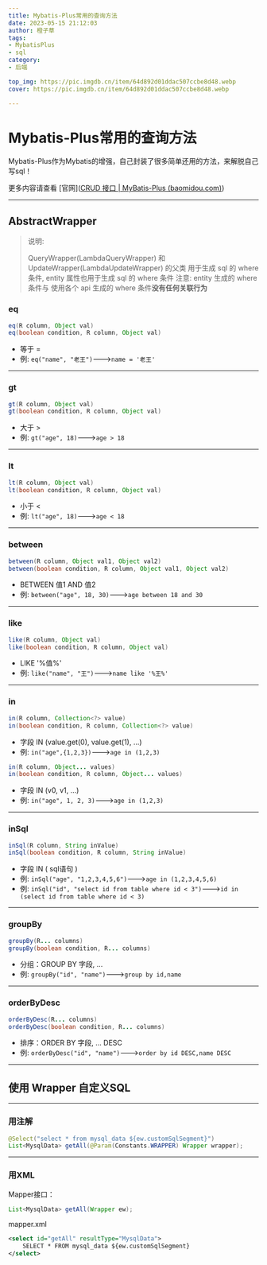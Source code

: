 ```yaml
---
title: Mybatis-Plus常用的查询方法
date: 2023-05-15 21:12:03
author: 橙子草
tags:
- MybatisPlus
- sql
category:
- 后端

top_img: https://pic.imgdb.cn/item/64d892d01ddac507ccbe8d48.webp
cover: https://pic.imgdb.cn/item/64d892d01ddac507ccbe8d48.webp

---
```


# Mybatis-Plus常用的查询方法

Mybatis-Plus作为Mybatis的增强，自己封装了很多简单还用的方法，来解脱自己写sql！

更多内容请查看 [官网]([CRUD 接口 | MyBatis-Plus (baomidou.com)](https://baomidou.com/pages/49cc81/#service-crud-接口))

---

## AbstractWrapper

> 说明:
>
> QueryWrapper(LambdaQueryWrapper) 和 UpdateWrapper(LambdaUpdateWrapper) 的父类
> 用于生成 sql 的 where 条件, entity 属性也用于生成 sql 的 where 条件
> 注意: entity 生成的 where 条件与 使用各个 api 生成的 where 条件**没有任何关联行为**

### eq

```java
eq(R column, Object val)
eq(boolean condition, R column, Object val)
```

- 等于 =
- 例: `eq("name", "老王")`--->`name = '老王'`

---

### gt

```java
gt(R column, Object val)
gt(boolean condition, R column, Object val)
```

- 大于 >
- 例: `gt("age", 18)`--->`age > 18`

---

### lt

```java
lt(R column, Object val)
lt(boolean condition, R column, Object val)
```

- 小于 <
- 例: `lt("age", 18)`--->`age < 18`

---

### between

```java
between(R column, Object val1, Object val2)
between(boolean condition, R column, Object val1, Object val2)
```

- BETWEEN 值1 AND 值2
- 例: `between("age", 18, 30)`--->`age between 18 and 30`

---

### like

```java
like(R column, Object val)
like(boolean condition, R column, Object val)
```

- LIKE '%值%'
- 例: `like("name", "王")`--->`name like '%王%'`

---

### in

```java
in(R column, Collection<?> value)
in(boolean condition, R column, Collection<?> value)
```

- 字段 IN (value.get(0), value.get(1), ...)
- 例: `in("age",{1,2,3})`--->`age in (1,2,3)`

```java
in(R column, Object... values)
in(boolean condition, R column, Object... values)
```

- 字段 IN (v0, v1, ...)
- 例: `in("age", 1, 2, 3)`--->`age in (1,2,3)`

---

###  inSql

```java
inSql(R column, String inValue)
inSql(boolean condition, R column, String inValue)
```

- 字段 IN ( sql语句 )
- 例: `inSql("age", "1,2,3,4,5,6")`--->`age in (1,2,3,4,5,6)`
- 例: `inSql("id", "select id from table where id < 3")`--->`id in (select id from table where id < 3)`

---

### groupBy

```java
groupBy(R... columns)
groupBy(boolean condition, R... columns)
```

- 分组：GROUP BY 字段, ...
- 例: `groupBy("id", "name")`--->`group by id,name`

---

###  orderByDesc

```java
orderByDesc(R... columns)
orderByDesc(boolean condition, R... columns)
```

- 排序：ORDER BY 字段, ... DESC
- 例: `orderByDesc("id", "name")`--->`order by id DESC,name DESC`

---

## 使用 Wrapper 自定义SQL

---

### 用注解

```java
@Select("select * from mysql_data ${ew.customSqlSegment}")
List<MysqlData> getAll(@Param(Constants.WRAPPER) Wrapper wrapper);
```

---

### 用XML

Mapper接口：

```java
List<MysqlData> getAll(Wrapper ew);
```

mapper.xml

```xml
<select id="getAll" resultType="MysqlData">
	SELECT * FROM mysql_data ${ew.customSqlSegment}
</select>
```